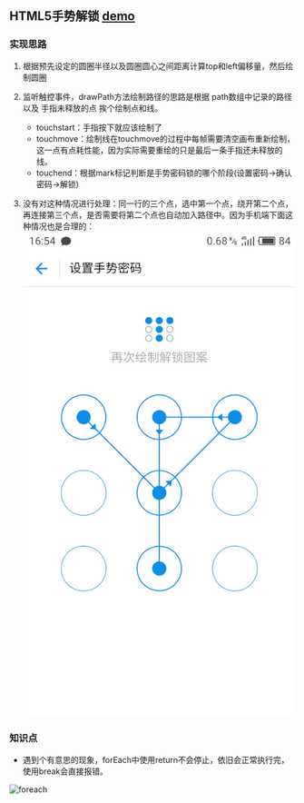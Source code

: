 ## HTML5手势解锁 [demo](https://aurorakong.github.io/GestureLock/)

### 实现思路

1. 根据预先设定的圆圈半径以及圆圈圆心之间距离计算top和left偏移量，然后绘制圆圈

2. 监听触控事件，drawPath方法绘制路径的思路是根据 path数组中记录的路径 以及 手指未释放的点 挨个绘制点和线。
	* touchstart：手指按下就应该绘制了
	* touchmove：绘制线在touchmove的过程中每帧需要清空画布重新绘制，这一点有点耗性能，因为实际需要重绘的只是最后一条手指还未释放的线。
	* touchend：根据mark标记判断是手势密码锁的哪个阶段(设置密码->确认密码->解锁)

3. 没有对这种情况进行处理：同一行的三个点，选中第一个点，绕开第二个点，再连接第三个点，是否需要将第二个点也自动加入路径中。因为手机端下面这种情况也是合理的：
![测试](mobile.jpg)

### 知识点

* 遇到个有意思的现象，forEach中使用return不会停止，依旧会正常执行完，使用break会直接报错。

![foreach](foreach.png)

